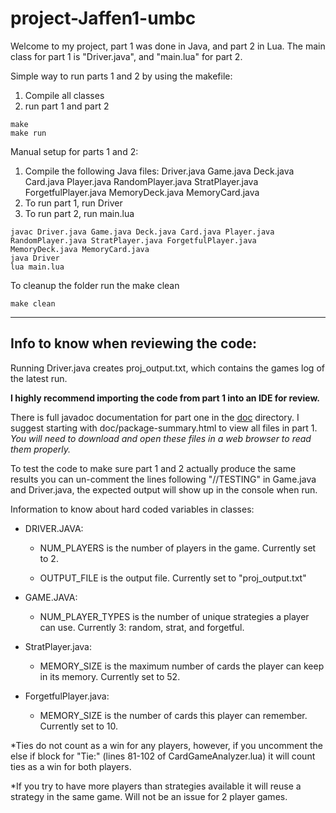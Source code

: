 # project-Jaffen1-umbc
Welcome to my project, part 1 was done in Java, and part 2 in Lua.
The main class for part 1 is "Driver.java", and "main.lua" for part 2.
 
Simple way to run parts 1 and 2 by using the makefile:
1. Compile all classes 
2. run part 1 and part 2

```
make
make run
```

Manual setup for parts 1 and 2:
1. Compile the following Java files: 
Driver.java Game.java Deck.java Card.java Player.java RandomPlayer.java StratPlayer.java ForgetfulPlayer.java MemoryDeck.java MemoryCard.java
2. To run part 1, run Driver
3. To run part 2, run main.lua

```
javac Driver.java Game.java Deck.java Card.java Player.java RandomPlayer.java StratPlayer.java ForgetfulPlayer.java MemoryDeck.java MemoryCard.java
java Driver
lua main.lua
```

To cleanup the folder run the make clean

```
make clean
```

------------------------------------------------------------
Info to know when reviewing the code:
------------------------------------------------------------

Running Driver.java creates proj_output.txt, which contains the games log of the latest run. 

**I highly recommend importing the code from part 1 into an IDE for review.**

There is full javadoc documentation for part one in the [doc](/doc) directory. I suggest starting with doc/package-summary.html to view all files in part 1. *You will need to download and open these files in a web browser to read them properly.*

To test the code to make sure part 1 and 2 actually produce the same results you can un-comment the lines following "//TESTING" in Game.java and Driver.java, the expected output will show up in the console when run. 

Information to know about hard coded variables in classes: 

- DRIVER.JAVA:

  - NUM_PLAYERS is the number of players in the game. Currently set to 2.

  - OUTPUT_FILE is the output file. Currently set to "proj_output.txt"
  
- GAME.JAVA:

  - NUM_PLAYER_TYPES is the number of unique strategies a player can use. Currently 3: random, strat, and forgetful.

- StratPlayer.java:

  - MEMORY_SIZE is the maximum number of cards the player can keep in its memory. Currently set to 52.

- ForgetfulPlayer.java:

  - MEMORY_SIZE is the number of cards this player can remember. Currently set to 10.
  
*Ties do not count as a win for any players, however, if you uncomment the else if block for "Tie:" (lines 81-102 of CardGameAnalyzer.lua) it will count ties as a win for both players.

*If you try to have more players than strategies available it will reuse a strategy in the same game. Will not be an issue for 2 player games.
